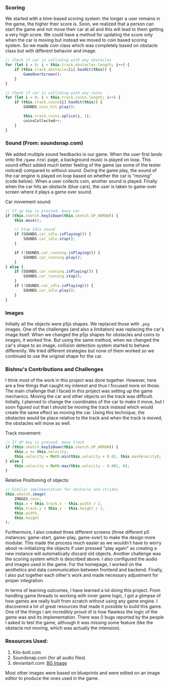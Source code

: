 


### Scoring
We started with a time-based scoring system: the longer a user remains in the game, the higher their score is. Soon, we realized that a person can start the game and not move their car at all and this will lead to them getting a very high score. We could have a method for updating the score only when the car is moving but instead we moved to coin based scoring system. So we made coin class which was completely based on obstacle class but with different behavior and image. 

```javascript
// Check if car is colliding with any obstacles
for (let i = 0; i < this.track.obstacles.length; i++) {
    if (this.track.obstacles[i].hasHit(this)) {
        GameOverScreen();
    }
}

// Check if car is colliding with any coins
for (let i = 0; i < this.track.coins.length; i++) {
    if (this.track.coins[i].hasHit(this)) {
        SOUNDS.coin_hit.play();

        this.track.coins.splice(i, 1);
        coinsCollected++;
    }
}
```


### Sound (From: soundsnap.com)
We added multiple sound feedbacks in our game. When the user first lands onto the `/game.html` page, a background music is played on loop. This sound effect added much better feeling of the game (as some of the tester noticed) compared to without sound. During the game play, the sound of the car engine is played on loop based on whether the car is "moving" (code below). When a user collects coin, another sound is played. Finally when the car hits an obstacle (blue cars), the user is taken to game-over screen where it plays a game over sound. 

Car movement sound:
```javascript
// If up key is pressed, move car
if (this.sketch.keyIsDown(this.sketch.UP_ARROW)) {
    this.move();

    // Stop Idle sound
    if (SOUNDS.car_idle.isPlaying()) {
        SOUNDS.car_idle.stop();
    }

    if (!SOUNDS.car_running.isPlaying()) {
        SOUNDS.car_running.play();
    }
} else {
    if (SOUNDS.car_running.isPlaying()) {
        SOUNDS.car_running.stop();
    }
    if (!SOUNDS.car_idle.isPlaying()) {
        SOUNDS.car_idle.play();
    }
}
```

### Images
Initially all the objects were p5js shapes. We replaced those with `.png` images. One of the challenges (and also a limitation) was replacing the car's image itself. When we changed the p5js shapes for obstacles and coins to images, it worked fine. But using the same method, when we changed the car's shape to an image, collision detection system started to behave differently. We tried different strategies but none of them worked so we continued to use the original shape for the car. 


### Bishnu's Contributions and Challenges
I think most of the work in this project was done together. However, here are a few things that caught my interest and thus I focused more on those. The main challenge that I faced in this project was setting up the game mechanics. Moving the car and other objects on the track was difficult. Initially, I planned to change the coordinates of the car to make it move, but I soon figured out that I should be moving the track instead which would create the same effect as moving the car. Using this technique, the obstacles would be place relative to the track and when the track is moved, the obstacles will move as well. 

Track movement:
```javascript
// If UP key is pressed, move track
if (this.sketch.keyIsDown(this.sketch.UP_ARROW)) {
    this.y += this.velocity;
    this.velocity = Math.min(this.velocity + 0.01, this.maxVelocity);
} else {
    this.velocity = Math.max(this.velocity - 0.001, 0);
}
```

Relative Positioning of objects:
```javascript
// Similar implementation for obstacle and strides
this.sketch.image(
    IMAGES.coin,
    this.x + this.track.x - this.width / 2,
    this.track.y + this.y - this.height / 2,
    this.width,
    this.height
);
```


Furthermore, I also created three different screens (three different p5 instances: game-start, game-play, game-over) to make the design more modular. This made the process much easier as we wouldn't have to worry about re-initializing the objects if user pressed "play again" as creating a new instance will automatically discard old objects. Another challenge was the scoring system which is described above. I also configured the audio and images used in the game. For the homepage, I worked on the aesthetics and data communication between frontend and backend. Finally, I also put together each other's work and made necessary adjustment for proper integration. 

In terms of learning outcomes, I have learned a lot doing this project. From handling game threads to working with inner game logic, I got a glimpse of how games are really built from scratch without using any game engine. I discovered a lot of great resources that made it possible to build this game. One of the things I am incredibly proud of is how flawless the logic of the game was and its implementation. There was 0 bugs reported by the people I asked to test the game, although it was missing some feature (like the obstacle not moving, which was actually the intension).

### Resources Used:

1. Kilo-bolt.com
2. Soundsnap.com (for all audio files)
3. deviantart.com: [BG Image](https://www.deviantart.com/rhoogers/art/Hotline-Miami-Fan-art-522628505)

Most other images were based on blueprints and were edited on an image editor to produce the ones used in the game.
